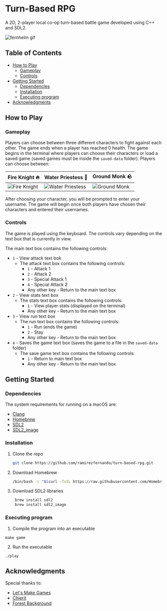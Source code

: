 # Turn-Based RPG
A 2D, 2-player local co-op turn-based battle game developed using C++ and SDL2.

![fernhelm gif](https://github.com/ramirezfernando/fernhelm/assets/91701930/bc2a694d-81aa-49db-82b4-314f83566f76)

## Table of Contents
- [How to Play](#how-to-play)
  - [Gameplay](#gameplay)
  - [Controls](#controls)
- [Getting Started](#getting-started)
  - [Dependencies](#dependencies)
  - [Installation](#installation)
  - [Executing program](#executing-program)
- [Acknowledgments](#acknowledgments)


## How to Play <a name="how-to-play"></a>
### Gameplay <a name="gameplay"></a>
Players can choose between three different characters to fight against each other. The game ends when a player has reached 0 health. The game begins in the terminal where players can choose their characters or load a saved game (saved games must be inside the `saved-data` folder). Players can choose between:

| Fire Knight 🔥       | Water Priestess 🌊      | Ground Monk 🪨         |
|--------------------|-----------------------|----------------------|
| ![Fire Knight](./assets/FireKnight/fire_knight.png) | ![Water Priestess](./assets/WaterPriestess/water_priestess.png) | ![Ground Monk](./assets/GroundMonk/ground_monk.png) |

After choosing your character, you will be prompted to enter your username. The game will begin once both players have chosen their characters and entered their usernames.

### Controls <a name="controls"></a>

The game is played using the keyboard. The controls vary depending on the text box that is currently in view. 

The main text box contains the following controls:
- `1` - View attack text bok
    - The attack text box contains the following controls:
        - `1` - Attack 1
        - `2` - Attack 2
        - `3` - Special Attack 1
        - `4` - Special Attack 2
        - Any other key - Return to the main text box
- `2` - View stats text box
    - The stats text box contains the following controls:
        - `1` - View player stats (displayed on the terminal)
        - Any other key - Return to the main text box
- `3` - View run text box
    - The run text box contains the following controls:
        - `1` - Run (ends the game)
        - `2` - Stay
        - Any other key - Return to the main text box
- `4` - Saves the game text box (saves the game to a file in the `saved-data` folder)
    - The save game text box contains the following controls:
        - `1` - Return to main text box
        - Any other key - Return to the main text box
        
## Getting Started <a name="getting-started"></a>

### Dependencies <a name="dependencies"></a>
The system requirements for running on a macOS are:
* [Clang](https://clang.llvm.org/)
* [Homebrew](https://brew.sh/)
* [SDL2](https://www.libsdl.org/)
* [SDL2_image](https://www.libsdl.org/projects/SDL_image/)

### Installation <a name="installation"></a>

1. Clone the repo
    ```sh
    git clone https://github.com/ramirezfernando/turn-based-rpg.git
    ```
2. Download Homebrew
    ```sh
    /bin/bash -c "$(curl -fsSL https://raw.githubusercontent.com/Homebrew/install/HEAD/install.sh)
    ```
3. Download SDL2 libraries
   ```sh
    brew install sdl2
    brew install sdl2_image
   ```

### Executing program <a name="executing-program"></a>

1. Compile the program into an executable
```
make game
```
2. Run the executable
```
./play
```

## Acknowledgments <a name="acknowledgments"></a>

Special thanks to:
* [Let's Make Games](https://www.youtube.com/watch?v=QQzAHcojEKg&list=PLhfAbcv9cehhkG7ZQK0nfIGJC_C-wSLrx)
* [Chierit](https://chierit.itch.io/)
* [Forest Background](https://pixeljoint.com/pixelart/120493.htm)
